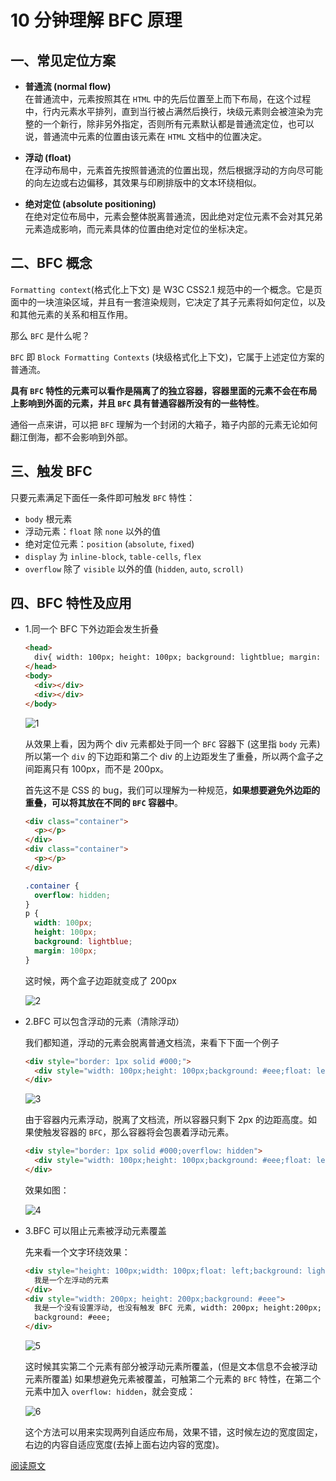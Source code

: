 <!--
 * @Description: css文件夹
 * @Author: xiehuaqiang
 * @FilePath: /kaka-blog/src/docs/kaka/css/10分钟了解BFC.md
 * @Date: 2021-10-08 16:32:39
 * @LastEditTime: 2021-10-08 16:46:44
-->

# 10 分钟理解 BFC 原理

## 一、常见定位方案

- **普通流 (normal flow)**  
  在普通流中，元素按照其在 `HTML` 中的先后位置至上而下布局，在这个过程中，行内元素水平排列，直到当行被占满然后换行，块级元素则会被渲染为完整的一个新行，除非另外指定，否则所有元素默认都是普通流定位，也可以说，普通流中元素的位置由该元素在 `HTML` 文档中的位置决定。

- **浮动 (float)**  
  在浮动布局中，元素首先按照普通流的位置出现，然后根据浮动的方向尽可能的向左边或右边偏移，其效果与印刷排版中的文本环绕相似。

- **绝对定位 (absolute positioning)**  
  在绝对定位布局中，元素会整体脱离普通流，因此绝对定位元素不会对其兄弟元素造成影响，而元素具体的位置由绝对定位的坐标决定。

## 二、BFC 概念

`Formatting context`(格式化上下文) 是 W3C CSS2.1 规范中的一个概念。它是页面中的一块渲染区域，并且有一套渲染规则，它决定了其子元素将如何定位，以及和其他元素的关系和相互作用。

那么 `BFC` 是什么呢？

`BFC` 即 `Block Formatting Contexts` (块级格式化上下文)，它属于上述定位方案的普通流。

**具有 `BFC` 特性的元素可以看作是隔离了的独立容器，容器里面的元素不会在布局上影响到外面的元素，并且 `BFC` 具有普通容器所没有的一些特性**。

通俗一点来讲，可以把 `BFC` 理解为一个封闭的大箱子，箱子内部的元素无论如何翻江倒海，都不会影响到外部。

## 三、触发 BFC

只要元素满足下面任一条件即可触发 `BFC` 特性：

- `body` 根元素
- 浮动元素：`float` 除 `none` 以外的值
- 绝对定位元素：`position` (`absolute`, `fixed`)
- `display` 为 `inline-block`, `table-cells`, `flex`
- `overflow` 除了 `visible` 以外的值 (`hidden`, `auto`, `scroll)`

## 四、BFC 特性及应用

- 1.同一个 BFC 下外边距会发生折叠

  ```html
  <head>
    div{ width: 100px; height: 100px; background: lightblue; margin: 100px; }
  </head>
  <body>
    <div></div>
    <div></div>
  </body>
  ```

  ![1](https://user-images.githubusercontent.com/24952644/136523920-aad1dafa-93a8-4500-8aad-cdb45f49921b.png)

  从效果上看，因为两个 div 元素都处于同一个 `BFC` 容器下 (这里指 `body` 元素) 所以第一个 `div` 的下边距和第二个 div 的上边距发生了重叠，所以两个盒子之间距离只有 100px，而不是 200px。

  首先这不是 CSS 的 bug，我们可以理解为一种规范，**如果想要避免外边距的重叠，可以将其放在不同的 `BFC` 容器中**。

  ```html
  <div class="container">
    <p></p>
  </div>
  <div class="container">
    <p></p>
  </div>
  ```

  ```scss
  .container {
    overflow: hidden;
  }
  p {
    width: 100px;
    height: 100px;
    background: lightblue;
    margin: 100px;
  }
  ```

  这时候，两个盒子边距就变成了 200px

  ![2](https://user-images.githubusercontent.com/24952644/136524162-78e5322c-be14-4ff8-b409-dcb7785e7589.png)

- 2.BFC 可以包含浮动的元素（清除浮动）

  我们都知道，浮动的元素会脱离普通文档流，来看下下面一个例子

  ```html
  <div style="border: 1px solid #000;">
    <div style="width: 100px;height: 100px;background: #eee;float: left;"></div>
  </div>
  ```

  ![3](https://user-images.githubusercontent.com/24952644/136524282-db866da7-4dd5-495b-9546-031add1e7ee0.png)

  由于容器内元素浮动，脱离了文档流，所以容器只剩下 2px 的边距高度。如果使触发容器的 `BFC`，那么容器将会包裹着浮动元素。

  ```html
  <div style="border: 1px solid #000;overflow: hidden">
    <div style="width: 100px;height: 100px;background: #eee;float: left;"></div>
  </div>
  ```

  效果如图：

  ![4](https://user-images.githubusercontent.com/24952644/136524400-e9c43c69-6c54-4e5e-ac56-ec0277d554e3.png)

- 3.BFC 可以阻止元素被浮动元素覆盖

  先来看一个文字环绕效果：

  ```html
  <div style="height: 100px;width: 100px;float: left;background: lightblue">
    我是一个左浮动的元素
  </div>
  <div style="width: 200px; height: 200px;background: #eee">
    我是一个没有设置浮动, 也没有触发 BFC 元素, width: 200px; height:200px;
    background: #eee;
  </div>
  ```

  ![5](https://user-images.githubusercontent.com/24952644/136524538-664837e8-0809-4c6d-8151-d75cc6264395.png)

  这时候其实第二个元素有部分被浮动元素所覆盖，(但是文本信息不会被浮动元素所覆盖) 如果想避免元素被覆盖，可触第二个元素的 `BFC` 特性，在第二个元素中加入 `overflow: hidden`，就会变成：

  ![6](https://user-images.githubusercontent.com/24952644/136524583-f99aaaf7-0d98-4722-a041-ee2d4920c808.png)

  这个方法可以用来实现两列自适应布局，效果不错，这时候左边的宽度固定，右边的内容自适应宽度(去掉上面右边内容的宽度)。

[阅读原文](https://zhuanlan.zhihu.com/p/25321647)

